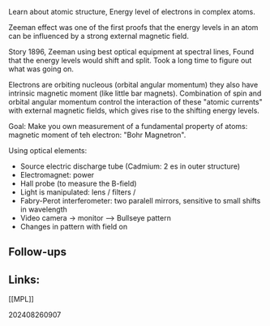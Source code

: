 Learn about atomic structure, Energy level of electrons in complex atoms. 

Zeeman effect was one of the first proofs that the energy levels in an atom can be influenced by a strong external magnetic field. 

Story 1896, Zeeman using best optical equipment at spectral lines, Found that the energy levels would shift and split. Took a long time to figure out what was going on.

 Electrons are orbiting nucleous (orbital angular momentum) they also have intrinsic magnetic moment (like little bar magnets). Combination of spin and orbital angular momentum control the interaction of these "atomic currents" with external magnetic fields, which gives rise to the shifting energy levels. 

Goal: Make you own measurement of a fundamental property of atoms: magnetic moment of teh electron: "Bohr Magnetron".  

Using optical elements: 
- Source electric discharge tube (Cadmium: 2 es in outer structure)
- Electromagnet: power
- Hall probe (to measure the B-field)
- Light is manipulated: lens / filters / 
- Fabry-Perot interferometer: two paralell mirrors, sensitive to small shifts in wavelength
- Video camera -> monitor --> Bullseye pattern
- Changes in pattern with field on




## Follow-ups


## Links: 
[[MPL]]



202408260907
